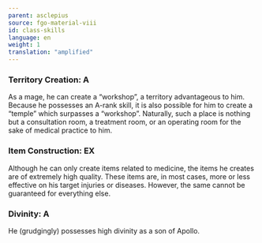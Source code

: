 ```yaml
---
parent: asclepius
source: fgo-material-viii
id: class-skills
language: en
weight: 1
translation: "amplified"
---
```


### Territory Creation: A

As a mage, he can create a “workshop”, a territory advantageous to him.
Because he possesses an A-rank skill, it is also possible for him to create a “temple” which surpasses a “workshop”.
Naturally, such a place is nothing but a consultation room, a treatment room, or an operating room for the sake of medical practice to him.

### Item Construction: EX

Although he can only create items related to medicine, the items he creates are of extremely high quality. These items are, in most cases, more or less effective on his target injuries or diseases. However, the same cannot be guaranteed for everything else.

### Divinity: A

He (grudgingly) possesses high divinity as a son of Apollo.
